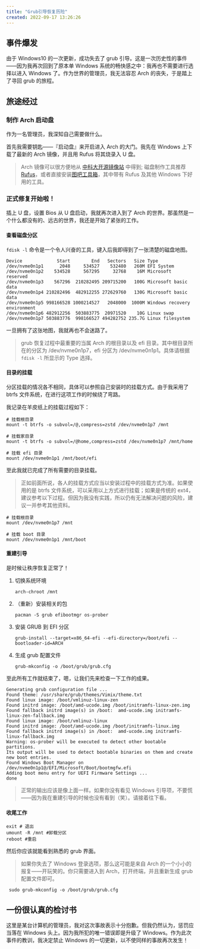 ```yaml
---
title: "Grub引导恢复历险"
created: 2022-09-17 13:26:26
---
```

## 事件爆发

由于 Windows10 的一次更新，成功失去了 grub 引导。这是一次历史性的事件——因为我再次回到了原本单 Windows 系统的畅快感之中：我再也不需要进行选择以进入 Windows 了。作为世界的管理员，我无法容忍 Arch 的丧失，于是踏上了寻回 grub 的旅程。

## 旅途经过

### 制作 Arch 启动盘

作为一名管理员，我深知自己需要做什么。

首先我需要钥匙——『启动盘』来开启进入 Arch 的大门。我先在 Windows 上下载了最新的 Arch 镜像，并且用 Rufus 将其烧录入 U 盘。

> Arch 镜像可以很方便地从 [中科大开源镜像站](http://mirrors.ustc.edu.cn/) 中得到; 磁盘制作工具推荐 [Rufus](https://rufus.ie/zh/#)，或者直接安装[图吧工具箱](http://www.tbtool.cn/index.html)，其中带有 Rufus 及其他 Windows 下好用的工具。

### 正式修复开始啦！

插上 U 盘，设置 Bios 从 U 盘启动，我就再次进入到了 Arch 的世界。那虽然是一个什么都没有的、远古的世界，我还是开始了紧张的工作。

#### 查看磁盘分区

`fdisk -l` 命令是一个令人兴奋的工具，键入后我即得到了一张清楚的磁盘地图。

```shell
Device             Start        End   Sectors   Size Type  
/dev/nvme0n1p1      2048     534527    532480   260M EFI System  
/dev/nvme0n1p2    534528     567295     32768    16M Microsoft reserved  
/dev/nvme0n1p3    567296  210282495 209715200   100G Microsoft basic data  
/dev/nvme0n1p4 210282496  482912255 272629760   130G Microsoft basic data  
/dev/nvme0n1p5 998166528 1000214527   2048000  1000M Windows recovery environment  
/dev/nvme0n1p6 482912256  503883775  20971520    10G Linux swap  
/dev/nvme0n1p7 503883776  998166527 494282752 235.7G Linux filesystem
```

一旦拥有了这张地图，我就再也不会迷路了。

> grub 恢复过程中最重要的当属 Arch 的根目录以及 efi 目录。其中根目录所在的分区为 /dev/nvme0n1p7，efi 分区为 /dev/nvme0n1p1。具体请根据 `fdisk -l` 所显示的 Type 选择。

#### 目录的挂载

分区挂载的情况各不相同，具体可以参照自己安装时的挂载方式。由于我采用了 btrfs 文件系统，在进行这项工作的时候绕了弯路。

我记录在羊皮纸上的挂载过程如下：

```shell
# 挂载根目录
mount -t btrfs -o subvol=/@,compress=zstd /dev/nvme0n1p7 /mnt

# 挂载家目录
mount -t btrfs -o subvol=/@home,compress=zstd /dev/nvme0n1p7 /mnt/home

# 挂载 efi 目录
mount /dev/nvme0n1p1 /mnt/boot/efi
```

至此我就已完成了所有需要的目录挂载。

> 正如前面所说，各人的挂载方式应当以安装过程中的挂载方式为准。如果使用的是 btrfs 文件系统，可以采用以上方式进行挂载；如果是传统的 ext4，建议参考以下过程。但因为我没有实践，所以仍有无法解决问题的风险，建议一并参考其他资料。

```shell
# 挂载根目录
mount /dev/nvme0n1p7 /mnt

# 挂载 boot 目录
mount /dev/nvme0n1p1 /mnt/boot
```

#### 重建引导

是时候让秩序恢复正常了！

1. 切换系统环境
   ```shell
   arch-chroot /mnt
   ```
2. （重新）安装相关的包
   ```shell
   pacman -S grub efibootmgr os-prober
   ```
3. 安装 GRUB 到 EFI 分区
   ```shell
   grub-install --target=x86_64-efi --efi-directory=/boot/efi --bootloader-id=ARCH
   ```
4. 生成 grub 配置文件
   ```
   grub-mkconfig -o /boot/grub/grub.cfg
   ```

至此所有工作就结束了，嗯，让我们先来检查一下工作的成果。

```shell
Generating grub configuration file ...  
Found theme: /usr/share/grub/themes/Vimix/theme.txt  
Found linux image: /boot/vmlinuz-linux-zen  
Found initrd image: /boot/amd-ucode.img /boot/initramfs-linux-zen.img  
Found fallback initrd image(s) in /boot:  amd-ucode.img initramfs-linux-zen-fallback.img  
Found linux image: /boot/vmlinuz-linux  
Found initrd image: /boot/amd-ucode.img /boot/initramfs-linux.img  
Found fallback initrd image(s) in /boot:  amd-ucode.img initramfs-linux-fallback.img  
Warning: os-prober will be executed to detect other bootable partitions.  
Its output will be used to detect bootable binaries on them and create new boot entries.  
Found Windows Boot Manager on /dev/nvme0n1p1@/EFI/Microsoft/Boot/bootmgfw.efi  
Adding boot menu entry for UEFI Firmware Settings ...  
done
```

> 正常的输出应该是像上面一样。如果你没有看见 Windows 引导项，不要慌——因为我在重建引导的时候也没有看到（笑）。请接着往下看。

#### 收尾工作

```shell
exit # 退出
umount -R /mnt #卸载分区
reboot #重启
```

然后你应该就能看到熟悉的 grub 界面。

> 如果你失去了 Windows 登录选项，那么这可能是来自 Arch 的一个小小的报复——开玩笑的。你只需要进入到 Arch，打开终端，并且重新生成 grub 配置文件即可。

```shell
 sudo grub-mkconfig -o /boot/grub/grub.cfg
```

## 一份很认真的检讨书

这里是某台计算机的管理员，我对这次事故表示十分抱歉。但我仍然认为，惩罚应当落在 Windows 头上。因为我所犯的唯一错误即是升级了 Windows。作为此次事件的教训，我决定禁止 Windows 的一切更新，以不使同样的事故再次发生！
